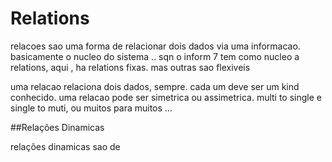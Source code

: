 # Relations

relacoes sao uma forma de relacionar dois dados via uma informacao. basicamente o nucleo do sistema .. sqn
o inform 7 tem como nucleo a relations, aqui , ha relations fixas. mas outras sao flexiveis

uma relacao relaciona dois dados, sempre.  cada um deve ser um kind conhecido.
uma relacao pode ser simetrica ou assimetrica.
multi to single e single to muti, ou muitos para muitos ... 



##Relações Dinamicas

relações dinamicas sao de